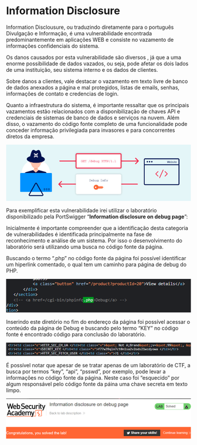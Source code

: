 # Information Disclosure

Information Disclousure, ou traduzindo diretamente para o português Divulgação e Informação, é uma vulnerabilidade encontrada predominantemente em aplicações WEB e consiste no vazamento de informações confidenciais do sistema.

Os danos causados por esta vulnerabilidade são diversos , já que a uma enorme possibilidade de dados vazados, ou seja, pode afetar os dois lados de uma instituição, seu sistema interno e os dados de clientes.

Sobre danos a clientes, vale destacar o vazamento em texto livre de banco de dados anexados a página e mal protegidos, listas de emails, senhas, informações de contato e credencias de login.

Quanto a infraestrutura do sistema, é importante ressaltar que os principais vazamentos estão relacionados com a disponibilização de chaves API e credenciais de sistemas de banco de dados e serviços na nuvem. Além disso, o vazamento do código fonte completo de uma funcionalidade pode conceder informação privilegiada para invasores e para concorrentes diretos da empresa.

![Untitled](Imagens/Untitled.png)

Para exemplificar esta vulnerabilidade irei utilizar o laboratório disponibilizado pela PortSwigger “**Information disclosure on debug page**”:

Inicialmente é importante compreender que a identificação desta categoria de vulnerabilidades é identificada principalmente na fase de reconhecimento e análise de um sistema. Por isso o desenvolvimento do laboratório será utilizando uma busca no código fonte da página.

Buscando o termo “.php” no código fonte da página foi possível identificar um hiperlink comentado, o qual tem um caminho para página de debug do PHP.

![Untitled](Imagens/Untitled%201.png)

Inserindo este diretório no fim do endereço da página foi possível acessar o conteúdo da página de Debug e buscando pelo termo “KEY” no código fonte é encontrado código para conclusão do laboratório.

![Untitled](Imagens/Untitled%202.png)

É possível notar que apesar de se tratar apenas de um laboratório de CTF, a busca por termos “key”, “api”, “psswd”, por exemplo, pode levar a informações no código fonte da página. Neste caso foi “esquecido” por algum responsável pelo código fonte da páina uma chave secreta em texto limpo.

![Untitled](Imagens/Untitled%203.png)